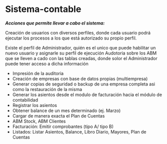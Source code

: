 # Sistema-contable

  ***Acciones que permite llevar a cabo el sistema:***

  Creación de usuarios con diversos perfiles, donde cada usuario podrá ejecutar los procesos a los que está autorizado su propio perfil. 
  
  Existe el perfil de Administrador, quién es el unico que puede habilitar un nuevo usuario y asignarle su perfil de ejecución
Audotoria sobre los ABM que se lleven a cado con las tablas creadas, donde solor el Administrador puede tener acceso a dicha información

  * Impresión de la auditoria
  * Creación de empresas con base de datos propias (multiempresa)
  * Generar copias de seguridad o backup de una empresa completa asi como la restauración de la misma
  * Generar los asientos desde el modulo de facturación hacia el módulo de contabilidad
  * Registrar los asientos
  * Obtener balance de un mes determinado (ej. Marzo)
  * Cargar de manera exacta el Plan de Cuentas
  * ABM Stock, ABM Clientes
  * Facturación: Emitir comprobantes (tipo A/ tipo B)
  * Listados: Listar Asientos, Balance, Libro Diario, Mayores, Plan de Cuentas

